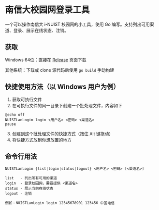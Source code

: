 # 南信大校园网登录工具

一个可以操作南信大 i-NUIST 校园网的小工具，使用 Go 编写。支持列出可用渠道、登录、展示在线状态、注销。

## 获取

Windows 64位：直接在 [Release](https://github.com/XeroAlpha/NUISTLanLogin/releases/) 页面下载

其他系统：下载或 clone 源代码后使用 `go build` 手动构建

## 快捷使用方法（以 Windows 用户为例）

1. 获取可执行文件
2. 在可执行文件的同一目录下创建一个批处理文件，内容如下
```
@echo off
NUISTLanLogin login <用户名> <密码> <渠道名>
pause
```
3. 创建到这个批处理文件的快捷方式（按住 Alt 键拖动）
4. 将快捷方式放到你想放置的地方

## 命令行用法

```
NUISTLanLogin {list|login|status|logout} <用户名> <密码> [<渠道名>]

list   - 列出所有可用的渠道
login  - 登录校园网，需要提供 <渠道名>
status - 展示当前在线状态
logout - 注销

例如：NUISTLanLogin login 12345678901 123456 中国电信
```